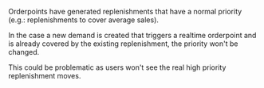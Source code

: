 Orderpoints have generated replenishments that have a normal priority
(e.g.: replenishments to cover average sales).

In the case a new demand is created that triggers a realtime orderpoint and
is already covered by the existing replenishment, the priority won't be changed.

This could be problematic as users won't see the real high priority replenishment
moves.

